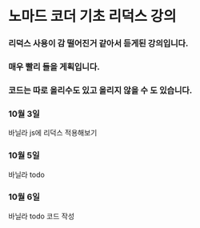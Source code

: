 노마드 코더 기초 리덕스 강의
============================

### 리덕스 사용이 감 떨어진거 같아서 듣게된 강의입니다.
            
### 매우 빨리 들을 게획입니다.      
        
### 코드는 따로 올리수도 있고 올리지 않을 수 도 있습니다.
            
### 10월 3일
바닐라 js에 리덕스 적용해보기           
        
### 10월 5일
바닐라 todo         
           
### 10월 6일
바닐라 todo 코드 작성